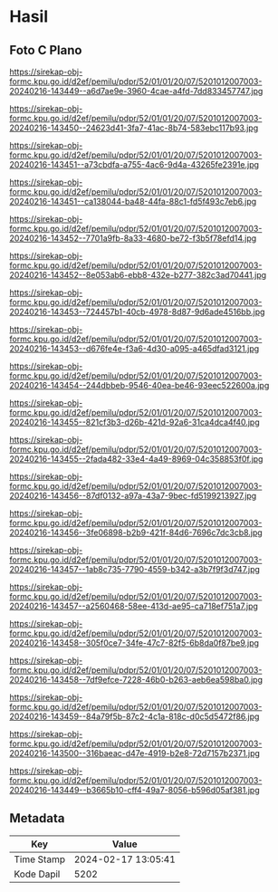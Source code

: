 # Hasil

## Foto C Plano

https://sirekap-obj-formc.kpu.go.id/d2ef/pemilu/pdpr/52/01/01/20/07/5201012007003-20240216-143449--a6d7ae9e-3960-4cae-a4fd-7dd833457747.jpg

https://sirekap-obj-formc.kpu.go.id/d2ef/pemilu/pdpr/52/01/01/20/07/5201012007003-20240216-143450--24623d41-3fa7-41ac-8b74-583ebc117b93.jpg

https://sirekap-obj-formc.kpu.go.id/d2ef/pemilu/pdpr/52/01/01/20/07/5201012007003-20240216-143451--a73cbdfa-a755-4ac6-9d4a-43265fe2391e.jpg

https://sirekap-obj-formc.kpu.go.id/d2ef/pemilu/pdpr/52/01/01/20/07/5201012007003-20240216-143451--ca138044-ba48-44fa-88c1-fd5f493c7eb6.jpg

https://sirekap-obj-formc.kpu.go.id/d2ef/pemilu/pdpr/52/01/01/20/07/5201012007003-20240216-143452--7701a9fb-8a33-4680-be72-f3b5f78efd14.jpg

https://sirekap-obj-formc.kpu.go.id/d2ef/pemilu/pdpr/52/01/01/20/07/5201012007003-20240216-143452--8e053ab6-ebb8-432e-b277-382c3ad70441.jpg

https://sirekap-obj-formc.kpu.go.id/d2ef/pemilu/pdpr/52/01/01/20/07/5201012007003-20240216-143453--724457b1-40cb-4978-8d87-9d6ade4516bb.jpg

https://sirekap-obj-formc.kpu.go.id/d2ef/pemilu/pdpr/52/01/01/20/07/5201012007003-20240216-143453--d676fe4e-f3a6-4d30-a095-a465dfad3121.jpg

https://sirekap-obj-formc.kpu.go.id/d2ef/pemilu/pdpr/52/01/01/20/07/5201012007003-20240216-143454--244dbbeb-9546-40ea-be46-93eec522600a.jpg

https://sirekap-obj-formc.kpu.go.id/d2ef/pemilu/pdpr/52/01/01/20/07/5201012007003-20240216-143455--821cf3b3-d26b-421d-92a6-31ca4dca4f40.jpg

https://sirekap-obj-formc.kpu.go.id/d2ef/pemilu/pdpr/52/01/01/20/07/5201012007003-20240216-143455--2fada482-33e4-4a49-8969-04c358853f0f.jpg

https://sirekap-obj-formc.kpu.go.id/d2ef/pemilu/pdpr/52/01/01/20/07/5201012007003-20240216-143456--87df0132-a97a-43a7-9bec-fd5199213927.jpg

https://sirekap-obj-formc.kpu.go.id/d2ef/pemilu/pdpr/52/01/01/20/07/5201012007003-20240216-143456--3fe06898-b2b9-421f-84d6-7696c7dc3cb8.jpg

https://sirekap-obj-formc.kpu.go.id/d2ef/pemilu/pdpr/52/01/01/20/07/5201012007003-20240216-143457--1ab8c735-7790-4559-b342-a3b7f9f3d747.jpg

https://sirekap-obj-formc.kpu.go.id/d2ef/pemilu/pdpr/52/01/01/20/07/5201012007003-20240216-143457--a2560468-58ee-413d-ae95-ca718ef751a7.jpg

https://sirekap-obj-formc.kpu.go.id/d2ef/pemilu/pdpr/52/01/01/20/07/5201012007003-20240216-143458--305f0ce7-34fe-47c7-82f5-6b8da0f87be9.jpg

https://sirekap-obj-formc.kpu.go.id/d2ef/pemilu/pdpr/52/01/01/20/07/5201012007003-20240216-143458--7df9efce-7228-46b0-b263-aeb6ea598ba0.jpg

https://sirekap-obj-formc.kpu.go.id/d2ef/pemilu/pdpr/52/01/01/20/07/5201012007003-20240216-143459--84a79f5b-87c2-4c1a-818c-d0c5d5472f86.jpg

https://sirekap-obj-formc.kpu.go.id/d2ef/pemilu/pdpr/52/01/01/20/07/5201012007003-20240216-143500--316baeac-d47e-4919-b2e8-72d7157b2371.jpg

https://sirekap-obj-formc.kpu.go.id/d2ef/pemilu/pdpr/52/01/01/20/07/5201012007003-20240216-143449--b3665b10-cff4-49a7-8056-b596d05af381.jpg


## Metadata

| Key        | Value               |
| ---------- | ------------------- |
| Time Stamp | 2024-02-17 13:05:41 |
| Kode Dapil | 5202                |



